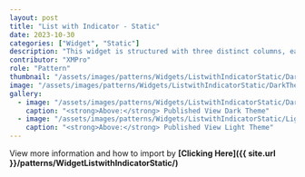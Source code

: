 ```yaml
---
layout: post
title: "List with Indicator - Static"
date: 2023-10-30
categories: ["Widget", "Static"]
description: "This widget is structured with three distinct columns, each serving a specific purpose: the title column, the indicator column, and the data status column."
contributor: "XMPro"
role: "Pattern"
thumbnail: "/assets/images/patterns/Widgets/ListwithIndicatorStatic/DarkTheme/ListwithIndicatorStaticPublishedMode.png"
image: "/assets/images/patterns/Widgets/ListwithIndicatorStatic/DarkTheme/ListwithIndicatorStaticPublishedMode.png"
gallery:
  - image: "/assets/images/patterns/Widgets/ListwithIndicatorStatic/DarkTheme/ListwithIndicatorStaticPublishedMode.png"
    caption: "<strong>Above:</strong> Published View Dark Theme"
  - image: "/assets/images/patterns/Widgets/ListwithIndicatorStatic/LightTheme/ListwithIndicatorStaticPublishedMode.png"
    caption: "<strong>Above:</strong> Published View Light Theme"
---
```


View more information and how to import by <strong>[Clicking Here]({{ site.url }}/patterns/WidgetListwithIndicatorStatic/)</strong>